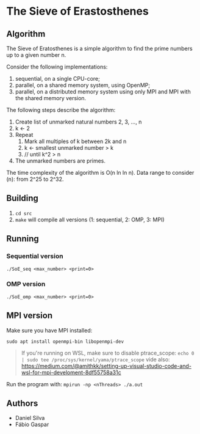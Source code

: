 # The Sieve of Erastosthenes 

## Algorithm
The Sieve of Eratosthenes is a simple algorithm to find the prime numbers up to a given number n.

Consider the following implementations:
1. sequential, on a single CPU-core;
1. parallel, on a shared memory system, using OpenMP;
1. parallel, on a distributed memory system using only MPI and MPI with the shared memory version.

The following steps describe the algorithm:
1. Create list of unmarked natural numbers 2, 3, …, n
2. k ← 2
3. Repeat
    1. Mark all multiples of k between 2k and n
    1. k ← smallest unmarked number > k
    1. // until k^2 > n
4. The unmarked numbers are primes.


The time complexity of the algorithm is O(n ln ln n).
Data range to consider (n): from 2^25 to 2^32.


## Building 

1. `cd src`
1. `make` will compile all versions (1: sequential, 2: OMP, 3: MPI)

## Running

### Sequential version

`./SoE_seq <max_number> <print=0>`

### OMP version

`./SoE_omp <max_number> <print=0>`

## MPI version

Make sure you have MPI installed:

`sudo apt install openmpi-bin libopenmpi-dev`

> If you're running on WSL, make sure to disable ptrace_scope: `echo 0 | sudo tee /proc/sys/kernel/yama/ptrace_scope` vide also: https://medium.com/@amithkk/setting-up-visual-studio-code-and-wsl-for-mpi-develoment-8df55758a31c

Run the program with: 
`mpirun -np <nThreads> ./a.out`

## Authors
* Daniel Silva
* Fábio Gaspar
